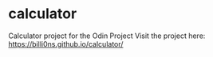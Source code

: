 # calculator
Calculator project for the Odin Project
Visit the project here: https://billi0ns.github.io/calculator/